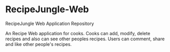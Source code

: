 # RecipeJungle-Web
RecipeJungle Web Application Repository

An Recipe Web application for cooks.
Cooks can add, modify, delete recipes and also can see other peoples recipes.
Users can comment, share and like other people's recipes.
